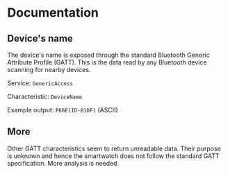 # Documentation
## Device's name
The device's name is exposed through the standard Bluetooth Generic Attribute Profile (GATT). This is the data read by any Bluetooth device scanning for nearby devices.

Service: ```GenericAccess```

Characteristic: ```DeviceName```

Example output: ```P66E(ID-81DF)``` (ASCII)

## More
Other GATT characteristics seem to return unreadable data. Their purpose is unknown and hence the smartwatch does not follow the standard GATT specification. More analysis is needed.
